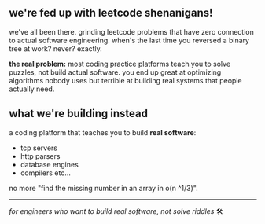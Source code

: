 ## we're fed up with leetcode shenanigans!

we've all been there. grinding leetcode problems that have zero connection to actual software engineering. when's the last time you reversed a binary tree at work? never? exactly.

**the real problem:** most coding practice platforms teach you to solve puzzles, not build actual software. you end up great at optimizing algorithms nobody uses but terrible at building real systems that people actually need.

## what we're building instead

a coding platform that teaches you to build **real software**:
- tcp servers 
- http parsers 
- database engines
- compilers
etc...

no more "find the missing number in an array in o(n ^1/3)". 

---
*for engineers who want to build real software, not solve riddles* 🛠️

